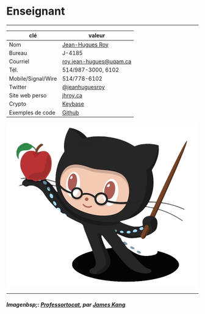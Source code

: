 # Enseignant

-----

|clé|valeur|
|---|---|
| Nom | [Jean-Hugues Roy](http://jhroy.ca "Mon blogue perso que je vous invite à consulter pour des exemples de journalisme informatique") 
| Bureau | J-4185 |
| Courriel | [roy.jean-hugues@uqam.ca](/mailto:roy.jean-hugues@uqam.ca) |
| Tél. | 514/987-3000, 6102 |
| Mobile/Signal/Wire | 514/778-6102 |
| Twitter | [@jeanhuguesroy](https://twitter.com/jeanhuguesroy) |
| Site web perso | [jhroy.ca](https://jhroy.ca) |
| Crypto | [Keybase](https://keybase.io/jhr) |
| Exemples de code | [Github](http://github.com/jhroy) |

![](/assets/octochat.png)

-----

##### Imagenbsp;: [Professortocat](https://octodex.github.com/Professortocat_v2), par [James Kang](https://github.com/jeejkang)
